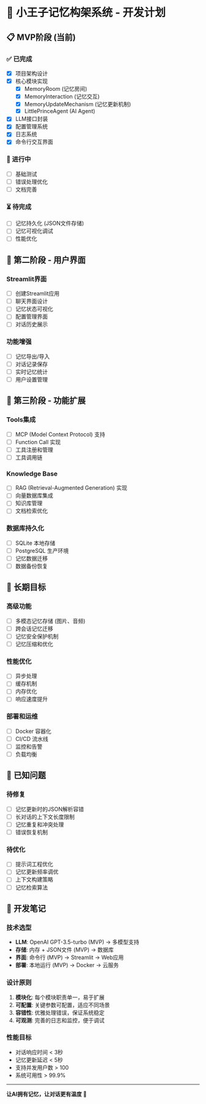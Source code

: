 # 🚀 小王子记忆构架系统 - 开发计划

## 📋 MVP阶段 (当前)

### ✅ 已完成
- [x] 项目架构设计
- [x] 核心模块实现
  - [x] MemoryRoom (记忆房间)
  - [x] MemoryInteraction (记忆交互)
  - [x] MemoryUpdateMechanism (记忆更新机制)
  - [x] LittlePrinceAgent (AI Agent)
- [x] LLM接口封装
- [x] 配置管理系统
- [x] 日志系统
- [x] 命令行交互界面

### 🔄 进行中
- [ ] 基础测试
- [ ] 错误处理优化
- [ ] 文档完善

### ⏳ 待完成
- [ ] 记忆持久化 (JSON文件存储)
- [ ] 记忆可视化调试
- [ ] 性能优化

## 🎨 第二阶段 - 用户界面

### Streamlit界面
- [ ] 创建Streamlit应用
- [ ] 聊天界面设计
- [ ] 记忆状态可视化
- [ ] 配置管理界面
- [ ] 对话历史展示

### 功能增强
- [ ] 记忆导出/导入
- [ ] 对话记录保存
- [ ] 实时记忆统计
- [ ] 用户设置管理

## 🔧 第三阶段 - 功能扩展

### Tools集成
- [ ] MCP (Model Context Protocol) 支持
- [ ] Function Call 实现
- [ ] 工具注册和管理
- [ ] 工具调用链

### Knowledge Base
- [ ] RAG (Retrieval-Augmented Generation) 实现
- [ ] 向量数据库集成
- [ ] 知识库管理
- [ ] 文档检索优化

### 数据库持久化
- [ ] SQLite 本地存储
- [ ] PostgreSQL 生产环境
- [ ] 记忆数据迁移
- [ ] 数据备份恢复

## 🌟 长期目标

### 高级功能
- [ ] 多模态记忆存储 (图片、音频)
- [ ] 跨会话记忆迁移
- [ ] 记忆安全保护机制
- [ ] 记忆压缩和优化

### 性能优化
- [ ] 异步处理
- [ ] 缓存机制
- [ ] 内存优化
- [ ] 响应速度提升

### 部署和运维
- [ ] Docker 容器化
- [ ] CI/CD 流水线
- [ ] 监控和告警
- [ ] 负载均衡

## 🐛 已知问题

### 待修复
- [ ] 记忆更新时的JSON解析容错
- [ ] 长对话的上下文长度限制
- [ ] 记忆重复和冲突处理
- [ ] 错误恢复机制

### 待优化
- [ ] 提示词工程优化
- [ ] 记忆更新频率调优
- [ ] 上下文构建策略
- [ ] 记忆检索算法

## 📝 开发笔记

### 技术选型
- **LLM**: OpenAI GPT-3.5-turbo (MVP) → 多模型支持
- **存储**: 内存 + JSON文件 (MVP) → 数据库
- **界面**: 命令行 (MVP) → Streamlit → Web应用
- **部署**: 本地运行 (MVP) → Docker → 云服务

### 设计原则
1. **模块化**: 每个模块职责单一，易于扩展
2. **可配置**: 关键参数可配置，适应不同场景
3. **容错性**: 优雅处理错误，保证系统稳定
4. **可观测**: 完善的日志和监控，便于调试

### 性能目标
- 对话响应时间 < 3秒
- 记忆更新延迟 < 5秒
- 支持并发用户数 > 100
- 系统可用性 > 99.9%

---

**让AI拥有记忆，让对话更有温度** 🌹
